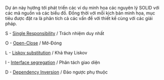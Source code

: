 Dự án này hướng tới phát triển các ví dụ minh họa các nguyên lý SOLID với các mã nguồn và các biểu đồ. Đồng thời với mỗi kịch bản minh họa, mục tiêu được đặt ra là phân tích cả các vấn đề với thiết kế cùng với các giải pháp.

S - [Single Responsibility](p1-single-responsibility) / Trách nhiệm duy nhất

O - [Open-Close](p2-open-close) / Mở-Đóng

L - [Liskov substitution](p3-liskov-substitution) / Khả thay Liskov

I - [Interface segregation](p4-interface-segregation) / Phân tách giao diện

D - [Dependency Inversion](p5-dependency-inversion) / Đảo ngược phụ thuộc